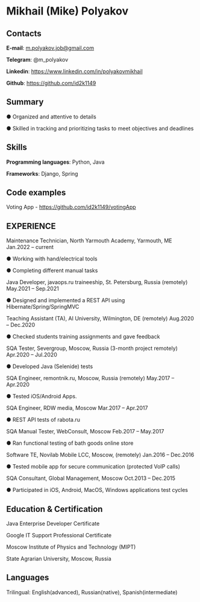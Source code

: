 # Mikhail (Mike) Polyakov

## Contacts
**E-mail**: m.polyakov.job@gmail.com

**Telegram**: @m_polyakov

**Linkedin**: https://www.linkedin.com/in/polyakovmikhail

**Github**: https://github.com/id2k1149

## Summary
●	Organized and attentive to details

●	Skilled in tracking and prioritizing tasks to meet objectives and deadlines

## Skills
**Programming languages**: Python, Java

**Frameworks**: Django, Spring

## Code examples
Voting App - 
https://github.com/id2k1149/votingApp

## EXPERIENCE
Maintenance Technician, North Yarmouth Academy, Yarmouth, ME	Jan.2022 – current

●	Working with hand/electrical tools

●	Completing different manual tasks

Java Developer, javaops.ru traineeship, St. Petersburg, Russia (remotely)	May.2021 – Sep.2021

●	Designed and implemented a REST API using Hibernate/Spring/SpringMVC	

Teaching Assistant (TA), AI University, Wilmington, DE (remotely)	Aug.2020 – Dec.2020

●	Checked students training assignments and gave feedback

SQA Tester, Severgroup, Moscow, Russia (3-month project remotely)		Apr.2020 – Jul.2020

●	Developed Java (Selenide) tests

SQA Engineer, remontnik.ru, Moscow, Russia (remotely) 	    			May.2017 – Apr.2020

●	Tested iOS/Android Apps.

SQA Engineer, RDW media, Moscow                                                                    Mar.2017 – Apr.2017

●	REST API tests of rabota.ru
	
SQA Manual Tester, WebConsult, Moscow	Feb.2017 – May.2017

●	Ran functional testing of bath goods online store

Software TE,  Novilab Mobile LCC,  Moscow,  (remotely)                                      Jan.2016 – Dec.2016

●	Tested mobile app for secure communication (protected VoIP calls)

SQA Consultant, Global Management, Moscow	Oct.2013 – Dec.2015

●	Participated in iOS, Android, MacOS, Windows applications test cycles
	
## Education & Certification
Java Enterprise Developer Certificate

Google IT Support Professional Certificate

Moscow Institute of Physics and Technology (MIPT)
	             
State Agrarian University, Moscow, Russia	    


## Languages
Trilingual: English(advanced), Russian(native), Spanish(intermediate)